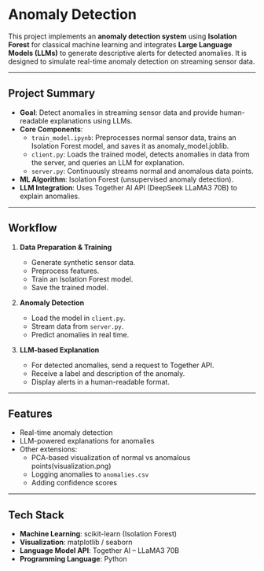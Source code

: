 # Anomaly Detection

This project implements an **anomaly detection system** using **Isolation Forest** for classical machine learning and integrates **Large Language Models (LLMs)** to generate descriptive alerts for detected anomalies. It is designed to simulate real-time anomaly detection on streaming sensor data.

---

## Project Summary

- **Goal**: Detect anomalies in streaming sensor data and provide human-readable explanations using LLMs.  
- **Core Components**:
  - `train_model.ipynb`: Preprocesses normal sensor data, trains an Isolation Forest model, and saves it as anomaly_model.joblib.
  - `client.py`: Loads the trained model, detects anomalies in data from the server, and queries an LLM for explanation.
  - `server.py`: Continuously streams normal and anomalous data points.  
- **ML Algorithm**: Isolation Forest (unsupervised anomaly detection).  
- **LLM Integration**: Uses Together AI API (DeepSeek LLaMA3 70B) to explain anomalies.

---

## Workflow

1. **Data Preparation & Training**  
   - Generate synthetic sensor data.  
   - Preprocess features.  
   - Train an Isolation Forest model.  
   - Save the trained model.  

2. **Anomaly Detection**  
   - Load the model in `client.py`.  
   - Stream data from `server.py`.  
   - Predict anomalies in real time.  

3. **LLM-based Explanation**  
   - For detected anomalies, send a request to Together API.  
   - Receive a label and description of the anomaly.  
   - Display alerts in a human-readable format.

---

## Features

- Real-time anomaly detection  
- LLM-powered explanations for anomalies  
- Other extensions:
  - PCA-based visualization of normal vs anomalous points(visualization.png)
  - Logging anomalies to `anomalies.csv` 
  - Adding confidence scores  

---

## Tech Stack

- **Machine Learning**: scikit-learn (Isolation Forest)  
- **Visualization**: matplotlib / seaborn 
- **Language Model API**: Together AI – LLaMA3 70B  
- **Programming Language**: Python 
